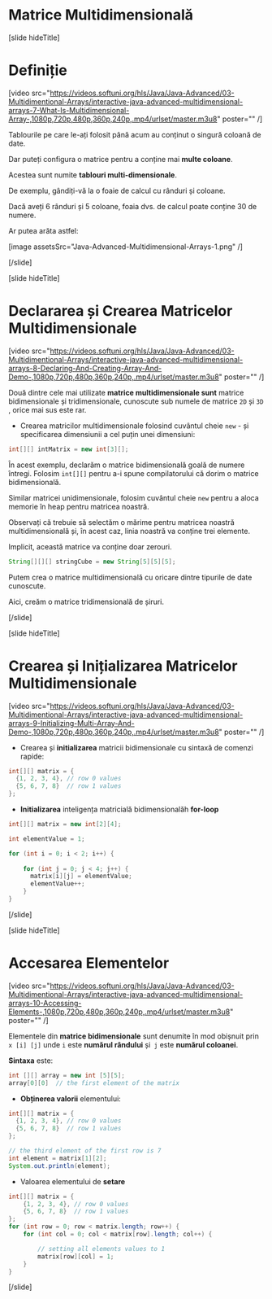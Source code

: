 # Matrice Multidimensională

[slide hideTitle]

# Definiție

[video src="https://videos.softuni.org/hls/Java/Java-Advanced/03-Multidimentional-Arrays/interactive-java-advanced-multidimensional-arrays-7-What-Is-Multidimensional-Array-,1080p,720p,480p,360p,240p,.mp4/urlset/master.m3u8" poster="" /]

Tablourile pe care le-ați folosit până acum au conținut o singură coloană de date.

Dar puteți configura o matrice pentru a conține mai **multe coloane**.

Acestea sunt numite **tablouri multi-dimensionale**.

De exemplu, gândiți-vă la o foaie de calcul cu rânduri și coloane.

Dacă aveți 6 rânduri și 5 coloane, foaia dvs. de calcul poate conține 30 de numere.

Ar putea arăta astfel:

[image assetsSrc="Java-Advanced-Multidimensional-Arrays-1.png" /]

[/slide]

[slide hideTitle]

# Declararea și Crearea Matricelor Multidimensionale

[video src="https://videos.softuni.org/hls/Java/Java-Advanced/03-Multidimentional-Arrays/interactive-java-advanced-multidimensional-arrays-8-Declaring-And-Creating-Array-And-Demo-,1080p,720p,480p,360p,240p,.mp4/urlset/master.m3u8" poster="" /]

Două dintre cele mai utilizate **matrice multidimensionale sunt** matrice bidimensionale și tridimensionale, cunoscute sub numele de matrice `2D`  și `3D` , orice mai sus este rar.

- Crearea matricilor multidimensionale folosind cuvântul cheie `new` - și specificarea dimensiunii a cel puțin unei dimensiuni:

```java 
int[][] intMatrix = new int[3][];
```

În acest exemplu, declarăm o matrice bidimensională goală de numere întregi. Folosim `int[][]` pentru a-i spune compilatorului că dorim o matrice bidimensională.

Similar matricei unidimensionale, folosim cuvântul cheie `new` pentru a aloca memorie în heap pentru matricea noastră.

Observați că trebuie să selectăm o mărime pentru matricea noastră multidimensională și, în acest caz, linia noastră va conține trei elemente.

Implicit, această matrice va conține doar zerouri.

```java 
String[][][] stringCube = new String[5][5][5];
```

Putem crea o matrice multidimensională cu oricare dintre tipurile de date cunoscute.

Aici, creăm o matrice tridimensională de șiruri.

[/slide]


[slide hideTitle]

# Crearea și Inițializarea Matricelor Multidimensionale

[video src="https://videos.softuni.org/hls/Java/Java-Advanced/03-Multidimentional-Arrays/interactive-java-advanced-multidimensional-arrays-9-Initializing-Multi-Array-And-Demo-,1080p,720p,480p,360p,240p,.mp4/urlset/master.m3u8" poster="" /]

- Crearea și **initializarea** matricii bidimensionale cu sintaxă de comenzi rapide:

```java
int[][] matrix = {
  {1, 2, 3, 4}, // row 0 values
  {5, 6, 7, 8}  // row 1 values
};
```
- **Initializarea** inteligența matricială bidimensionalăh **for-loop**

```java
int[][] matrix = new int[2][4];

int elementValue = 1;

for (int i = 0; i < 2; i++) {
    
    for (int j = 0; j < 4; j++) {
      matrix[i][j] = elementValue;
      elementValue++;
    }
}
```
[/slide]

[slide hideTitle]

# Accesarea Elementelor

[video src="https://videos.softuni.org/hls/Java/Java-Advanced/03-Multidimentional-Arrays/interactive-java-advanced-multidimensional-arrays-10-Accessing-Elements-,1080p,720p,480p,360p,240p,.mp4/urlset/master.m3u8" poster="" /]

Elementele din **matrice bidimensionale** sunt denumite în mod obișnuit prin `x [i] [j]` unde `i` este **numărul rândului** și` j` este **numărul coloanei**.

**Sintaxa** este:

```java
int [][] array = new int [5][5];
array[0][0]  // the first element of the matrix
```

- **Obținerea valorii** elementului:

```java live
int[][] matrix = {
  {1, 2, 3, 4}, // row 0 values
  {5, 6, 7, 8}  // row 1 values
};

// the third element of the first row is 7
int element = matrix[1][2]; 
System.out.println(element);

```


- Valoarea elementului de **setare**

```java 
int[][] matrix = {
    {1, 2, 3, 4}, // row 0 values
    {5, 6, 7, 8}  // row 1 values
};
for (int row = 0; row < matrix.length; row++) {
    for (int col = 0; col < matrix[row].length; col++) {

        // setting all elements values to 1
        matrix[row][col] = 1;
    }
}
```

[/slide]
